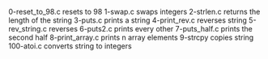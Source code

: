 0-reset_to_98.c resets to 98
1-swap.c swaps integers
2-strlen.c returns the length of the string
3-puts.c prints a string
4-print_rev.c reverses string
5-rev_string.c reverses
6-puts2.c prints every other
7-puts_half.c prints the second half
8-print_array.c prints n array elements
9-strcpy copies string
100-atoi.c converts string to integers
